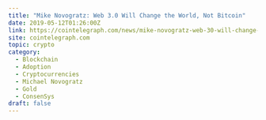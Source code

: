 ```yaml
---
title: "Mike Novogratz: Web 3.0 Will Change the World, Not Bitcoin"
date: 2019-05-12T01:26:00Z
link: https://cointelegraph.com/news/mike-novogratz-web-30-will-change-the-world-not-bitcoin?utm_medium=RSS&utm_source=hune
site: cointelegraph.com
topic: crypto
category:
  - Blockchain
  - Adoption
  - Cryptocurrencies
  - Michael Novogratz
  - Gold
  - ConsenSys
draft: false
---
```

